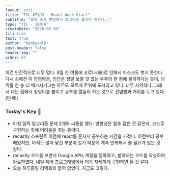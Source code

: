```yaml
---
layout: post
title: "TIL 67일차 - React Week Start"
subtitle: "로마 숫자 변형하기 알고리즘 풀어야 하는데.."
type: "TIL - 10주차"
createDate: "2020-08-20"
til: true
text: true
author: "hankyeolk"
post-header: false
header-img: ""
order: 67
---
```


이건 인간적으로 너무 덥다. 8월 한 여름에 코로나(😷)로 인해서 마스크도 벗지 못한다. 다시 심해진 이 전염병은, 인간은 정말 보잘 것 없는 우주의 한 점에 불과하다는 듯이, 더위를 한 층 더 배가시키고는 아무도 모르게 주위에 도사리고 있다. 너무 사악하다. 그래서 나는 집에서 엉덩이를 붙이고 공부를 열심히 하는 것으로 전염병과 거리를 두고 있다. (만세!)
<br>

### Today's Key 🔑

- 아침 일찍 알고리즘 문제 2개와 씨름을 했다. 방향성은 얼추 잡은 것 같은데, 코드로 구현하는 것에 어려움을 겪는 중이다.
- recastly 스프린트 이전에 react를 혼자서 공부하는 시간을 가졌다. 이전부터 공부해왔지만, 아직도 많이 낯선 부분이 있기 때문에 계속 반복해서 볼 필요가 있는 것 같다.
- recastly 코드를 보면서 Google APIs 계정을 등록하고, 받아오는 코드를 작성하여 완료하였다. 내일 페어 프로그래밍에서 더욱 자세하게 구현하면 될 것 같다.
- 오늘 하루종일 리액트와 붙어 있었다. 지금도 그렇다.
